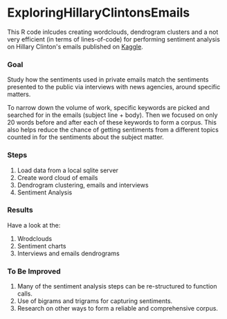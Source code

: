 # ExploringHillaryClintonsEmails

This R code inlcudes creating wordclouds, dendrogram clusters and a not very efficient (in terms of lines-of-code) for performing sentiment analysis on Hillary Clinton's emails published on [Kaggle](https://www.kaggle.com/kaggle/hillary-clinton-emails).

### Goal
Study how the sentiments used in private emails match the sentiments presented to the public via interviews with news agencies, around specific matters.

To narrow down the volume of work, specific keywords are picked and searched for in the emails (subject line + body). Then we focused on only 20 words before and after each of these keywords to form a corpus. This also helps reduce the chance of getting sentiments from a different topics counted in for the sentiments about the subject matter. 

### Steps
1. Load data from a local sqlite server 
2. Create word cloud of emails
3. Dendrogram clustering, emails and interviews
4. Sentiment Analysis 

### Results
Have a look at the:    
1. Wrodclouds     
2. Sentiment charts    
3. Interviews and emails dendrograms    

### To Be Improved
1. Many of the sentiment analysis steps can be re-structured to function calls.
2. Use of bigrams and trigrams for capturing sentiments.
3. Research on other ways to form a reliable and comprehensive corpus.

